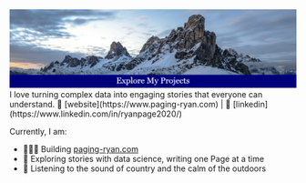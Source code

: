 <img src="Banner.png" alt="Banner"/>
I love turning complex data into engaging stories that everyone can understand. 🏡 [website](https://www.paging-ryan.com) | 💼 [linkedin](https://www.linkedin.com/in/ryanpage2020/)

Currently, I am:
- 👨🏻‍💻 Building [paging-ryan.com](https://www.paging-ryan.com)
- 📖 Exploring stories with data science, writing one Page at a time
- 🎵 Listening to the sound of country and the calm of the outdoors
